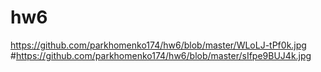 # hw6
https://github.com/parkhomenko174/hw6/blob/master/WLoLJ-tPf0k.jpg
#https://github.com/parkhomenko174/hw6/blob/master/sIfpe9BUJ4k.jpg

